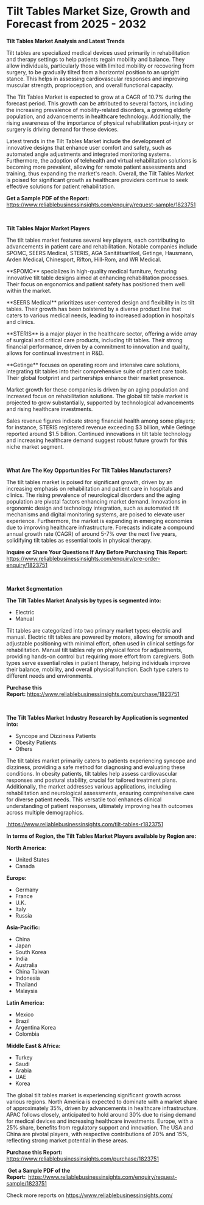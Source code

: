 <p><h1>Tilt Tables Market Size, Growth and Forecast from 2025 - 2032</h1></p><p><strong>Tilt Tables Market Analysis and Latest Trends</strong></p>
<p><p>Tilt tables are specialized medical devices used primarily in rehabilitation and therapy settings to help patients regain mobility and balance. They allow individuals, particularly those with limited mobility or recovering from surgery, to be gradually tilted from a horizontal position to an upright stance. This helps in assessing cardiovascular responses and improving muscular strength, proprioception, and overall functional capacity.</p><p>The Tilt Tables Market is expected to grow at a CAGR of 10.7% during the forecast period. This growth can be attributed to several factors, including the increasing prevalence of mobility-related disorders, a growing elderly population, and advancements in healthcare technology. Additionally, the rising awareness of the importance of physical rehabilitation post-injury or surgery is driving demand for these devices.</p><p>Latest trends in the Tilt Tables Market include the development of innovative designs that enhance user comfort and safety, such as automated angle adjustments and integrated monitoring systems. Furthermore, the adoption of telehealth and virtual rehabilitation solutions is becoming more prevalent, allowing for remote patient assessments and training, thus expanding the market's reach. Overall, the Tilt Tables Market is poised for significant growth as healthcare providers continue to seek effective solutions for patient rehabilitation.</p></p>
<p><strong>Get a Sample PDF of the Report:&nbsp;</strong> <a href="https://www.reliablebusinessinsights.com/enquiry/request-sample/1823751?utm_campaign=2641&utm_medium=2&utm_source=Github&utm_content=ia&utm_term=03032025&utm_id=tilt-tables">https://www.reliablebusinessinsights.com/enquiry/request-sample/1823751</a></p>
<p>&nbsp;</p>
<p><strong>Tilt Tables Major Market Players</strong></p>
<p><p>The tilt tables market features several key players, each contributing to advancements in patient care and rehabilitation. Notable companies include SPOMC, SEERS Medical, STERIS, AGA Sanitätsartikel, Getinge, Hausmann, Arden Medical, Chinesport, Rifton, Hill-Rom, and WR Medical.</p><p>**SPOMC** specializes in high-quality medical furniture, featuring innovative tilt table designs aimed at enhancing rehabilitation processes. Their focus on ergonomics and patient safety has positioned them well within the market.</p><p>**SEERS Medical** prioritizes user-centered design and flexibility in its tilt tables. Their growth has been bolstered by a diverse product line that caters to various medical needs, leading to increased adoption in hospitals and clinics.</p><p>**STERIS** is a major player in the healthcare sector, offering a wide array of surgical and critical care products, including tilt tables. Their strong financial performance, driven by a commitment to innovation and quality, allows for continual investment in R&D.</p><p>**Getinge** focuses on operating room and intensive care solutions, integrating tilt tables into their comprehensive suite of patient care tools. Their global footprint and partnerships enhance their market presence.</p><p>Market growth for these companies is driven by an aging population and increased focus on rehabilitation solutions. The global tilt table market is projected to grow substantially, supported by technological advancements and rising healthcare investments. </p><p>Sales revenue figures indicate strong financial health among some players; for instance, STERIS registered revenue exceeding $3 billion, while Getinge reported around $1.5 billion. Continued innovations in tilt table technology and increasing healthcare demand suggest robust future growth for this niche market segment.</p></p>
<p>&nbsp;</p>
<p><strong>What Are The Key Opportunities For Tilt Tables Manufacturers?</strong></p>
<p><p>The tilt tables market is poised for significant growth, driven by an increasing emphasis on rehabilitation and patient care in hospitals and clinics. The rising prevalence of neurological disorders and the aging population are pivotal factors enhancing market demand. Innovations in ergonomic design and technology integration, such as automated tilt mechanisms and digital monitoring systems, are poised to elevate user experience. Furthermore, the market is expanding in emerging economies due to improving healthcare infrastructure. Forecasts indicate a compound annual growth rate (CAGR) of around 5-7% over the next five years, solidifying tilt tables as essential tools in physical therapy.</p></p>
<p><strong>Inquire or Share Your Questions If Any Before Purchasing This Report:</strong> <a href="https://www.reliablebusinessinsights.com/enquiry/pre-order-enquiry/1823751?utm_campaign=2641&utm_medium=2&utm_source=Github&utm_content=ia&utm_term=03032025&utm_id=tilt-tables">https://www.reliablebusinessinsights.com/enquiry/pre-order-enquiry/1823751</a></p>
<p>&nbsp;</p>
<p><strong>Market Segmentation</strong></p>
<p><strong>The Tilt Tables Market Analysis by types is segmented into:</strong></p>
<p><ul><li>Electric</li><li>Manual</li></ul></p>
<p><p>Tilt tables are categorized into two primary market types: electric and manual. Electric tilt tables are powered by motors, allowing for smooth and adjustable positioning with minimal effort, often used in clinical settings for rehabilitation. Manual tilt tables rely on physical force for adjustments, providing hands-on control but requiring more effort from caregivers. Both types serve essential roles in patient therapy, helping individuals improve their balance, mobility, and overall physical function. Each type caters to different needs and environments.</p></p>
<p><strong>Purchase this Report:&nbsp;</strong><a href="https://www.reliablebusinessinsights.com/purchase/1823751?utm_campaign=2641&utm_medium=2&utm_source=Github&utm_content=ia&utm_term=03032025&utm_id=tilt-tables">https://www.reliablebusinessinsights.com/purchase/1823751</a></p>
<p>&nbsp;</p>
<p><strong>The Tilt Tables Market Industry Research by Application is segmented into:</strong></p>
<p><ul><li>Syncope and Dizziness Patients</li><li>Obesity Patients</li><li>Others</li></ul></p>
<p><p>The tilt tables market primarily caters to patients experiencing syncope and dizziness, providing a safe method for diagnosing and evaluating these conditions. In obesity patients, tilt tables help assess cardiovascular responses and postural stability, crucial for tailored treatment plans. Additionally, the market addresses various applications, including rehabilitation and neurological assessments, ensuring comprehensive care for diverse patient needs. This versatile tool enhances clinical understanding of patient responses, ultimately improving health outcomes across multiple demographics.</p></p>
<p><a href="https://www.reliablebusinessinsights.com/tilt-tables-r1823751?utm_campaign=2641&utm_medium=2&utm_source=Github&utm_content=ia&utm_term=03032025&utm_id=tilt-tables">&nbsp;https://www.reliablebusinessinsights.com/tilt-tables-r1823751</a></p>
<p><strong>In terms of Region, the Tilt Tables Market Players available by Region are:</strong></p>
<p>
    <p> <strong> North America: </strong>
        <ul>
            <li>United States</li>
            <li>Canada</li>
        </ul>
        </p> 
    <p> <strong> Europe: </strong>
        <ul>
            <li>Germany</li>
            <li>France</li>
            <li>U.K.</li>
            <li>Italy</li>
            <li>Russia</li>
        </ul>
        </p> 
    <p> <strong> Asia-Pacific: </strong>
        <ul>
            <li>China</li>
            <li>Japan</li>
            <li>South Korea</li>
            <li>India</li>
            <li>Australia</li>
            <li>China Taiwan</li>
            <li>Indonesia</li>
            <li>Thailand</li>
            <li>Malaysia</li>
        </ul>
        </p> 
    <p> <strong> Latin America: </strong>
        <ul>
            <li>Mexico</li>
            <li>Brazil</li>
            <li>Argentina Korea</li>
            <li>Colombia</li>
        </ul>
        </p> 
    <p> <strong> Middle East & Africa: </strong>
        <ul>
            <li>Turkey</li>
            <li>Saudi</li>
            <li>Arabia</li>
            <li>UAE</li>
            <li>Korea</li>
        </ul>
    </p>
    </p>
<p><p>The global tilt tables market is experiencing significant growth across various regions. North America is expected to dominate with a market share of approximately 35%, driven by advancements in healthcare infrastructure. APAC follows closely, anticipated to hold around 30% due to rising demand for medical devices and increasing healthcare investments. Europe, with a 25% share, benefits from regulatory support and innovation. The USA and China are pivotal players, with respective contributions of 20% and 15%, reflecting strong market potential in these areas.</p></p>
<p><strong>Purchase this Report: </strong><a href="https://www.reliablebusinessinsights.com/purchase/1823751?utm_campaign=2641&utm_medium=2&utm_source=Github&utm_content=ia&utm_term=03032025&utm_id=tilt-tables">https://www.reliablebusinessinsights.com/purchase/1823751</a></p>
<p>&nbsp;<strong>Get a Sample PDF of the Report:&nbsp;&nbsp;</strong><a href="https://www.reliablebusinessinsights.com/enquiry/request-sample/1823751?utm_campaign=2641&utm_medium=2&utm_source=Github&utm_content=ia&utm_term=03032025&utm_id=tilt-tables">https://www.reliablebusinessinsights.com/enquiry/request-sample/1823751</a></p>
<p><strong></strong></p>
<p>Check more reports on <a href="https://www.reliablebusinessinsights.com/?utm_campaign=2641&utm_medium=2&utm_source=Github&utm_content=ia&utm_term=03032025&utm_id=tilt-tables">https://www.reliablebusinessinsights.com/</a></p>